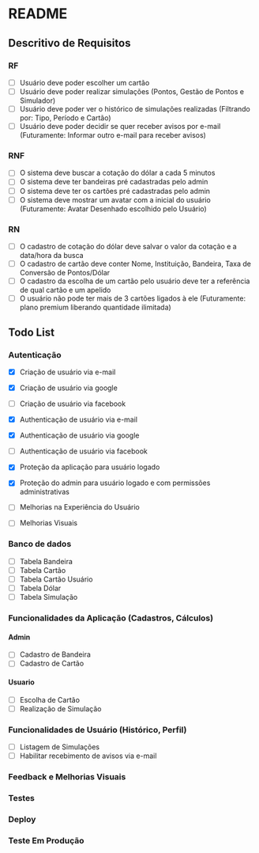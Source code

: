 # README

## Descritivo de Requisitos

### RF

- [ ] Usuário deve poder escolher um cartão
- [ ] Usuário deve poder realizar simulações (Pontos, Gestão de Pontos e Simulador)
- [ ] Usuário deve poder ver o histórico de simulações realizadas (Filtrando por: Tipo, Período e Cartão)
- [ ] Usuário deve poder decidir se quer receber avisos por e-mail (Futuramente: Informar outro e-mail para receber avisos)

### RNF

- [ ] O sistema deve buscar a cotação do dólar a cada 5 minutos
- [ ] O sistema deve ter bandeiras pré cadastradas pelo admin
- [ ] O sistema deve ter os cartões pré cadastradas pelo admin
- [ ] O sistema deve mostrar um avatar com a inicial do usuário (Futuramente: Avatar Desenhado escolhido pelo Usuário)

### RN

- [ ] O cadastro de cotação do dólar deve salvar o valor da cotação e a data/hora da busca
- [ ] O cadastro de cartão deve conter Nome, Instituição, Bandeira, Taxa de Conversão de Pontos/Dólar
- [ ] O cadastro da escolha de um cartão pelo usuário deve ter a referência de qual cartão e um apelido
- [ ] O usuário não pode ter mais de 3 cartões ligados à ele (Futuramente: plano premium liberando quantidade ilimitada)

## Todo List

### Autenticação

- [x] Criação de usuário via e-mail
- [x] Criação de usuário via google
- [ ] Criação de usuário via facebook

- [x] Authenticação de usuário via e-mail
- [x] Authenticação de usuário via google
- [ ] Authenticação de usuário via facebook

- [x] Proteção da aplicação para usuário logado
- [x] Proteção do admin para usuário logado e com permissões administrativas

- [ ] Melhorias na Experiência do Usuário
- [ ] Melhorias Visuais

### Banco de dados

- [ ] Tabela Bandeira
- [ ] Tabela Cartão
- [ ] Tabela Cartão Usuário
- [ ] Tabela Dólar
- [ ] Tabela Simulação

### Funcionalidades da Aplicação (Cadastros, Cálculos)

#### Admin

- [ ] Cadastro de Bandeira
- [ ] Cadastro de Cartão

#### Usuario

- [ ] Escolha de Cartão
- [ ] Realização de Simulação

### Funcionalidades de Usuário (Histórico, Perfil)

- [ ] Listagem de Simulações
- [ ] Habilitar recebimento de avisos via e-mail

### Feedback e Melhorias Visuais

### Testes

### Deploy

### Teste Em Produção
